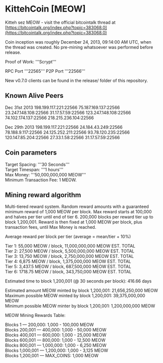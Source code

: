 KittehCoin [MEOW]
=================

Kitteh sez MEOW - visit the official bitcointalk thread at [https://bitcointalk.org/index.php?topic=383068.0](https://bitcointalk.org/index.php?topic=383068.0)

Coin inception was roughly December 24, 2013, 09:14:00 AM UTC, when the thread was created. No pre-mining whatsoever was performed before release.

Proof of Work: '''Scrypt'''

RPC Port '''22565'''
P2P Port '''22566'''


New v0.7.0 clients can be found in the release/ folder of this repository.


Known Alive Peers
-----------------

Dec 31st 2013
198.199.117.221:22566
75.187.169.137:22566
23.247.148.108:22566
31.17.57.59:22566
123.247.148.108:22566
74.102.174.137:22566
218.215.236.104:22566

Dec 29th 2013
198.199.117.221:22566
24.184.43.249:22566
78.188.9.117:22566
24.125.252.211:22566
93.78.120.235:22566
120.147.85.204:22566
27.33.1.58:22566
31.17.57.59:22566


Coin parameters
---------------

Target Spacing: '''30 Seconds'''  
Target Timespan: '''1 hours'''  
Max Money: '''50,000,000,000 MEOW'''  
Minimum Transaction Fee: 1 MEOW.


Mining reward algorithm
-----------------------

Multi-tiered reward system. Random reward amounts with a guaranteed minimum reward of 1,000 MEOW per block. Max reward starts at 100,000 and halves per tier until end of tier 6. 200,000 blocks per reward tier up to block 1,200,001. Reward is then fixed at 1,000 MEOW per block, plus transaction fees, until Max Money is reached.


Average reward per block per tier (average = mean/tier + 10%)  

Tier 1: 55,000  MEOW / block, 11,000,000,000 MEOW EST. TOTAL  
Tier 2: 27,500  MEOW / block,  5,500,000,000 MEOW EST. TOTAL  
Tier 3: 13,750  MEOW / block,  2,750,000,000 MEOW EST. TOTAL  
Tier 4:  6,875  MEOW / block,  1,375,000,000 MEOW EST. TOTAL  
Tier 5: 3,437.5 MEOW / block,    687,500,000 MEOW EST. TOTAL  
Tier 6: 1718.75 MEOW / block,    343,750,000 MEOW EST. TOTAL  

Estimated time to block 1,200,001  (@ 30 seconds per block):  416.66 days 

Estimated amount MEOW minted by block 1,200,001: 21,656,250,000 MEOW  
Maximum possible MEOW minted by block 1,200,001: 39,375,000,000 MEOW  
Minimum possible MEOW minter by block 1,200,001:  1,200,000,000 MEOW  

MEOW Mining Rewards Table:  

Blocks         1 — 200,000:   1,000 - 100,000 MEOW  
Blocks   200,001 — 400,000:   1,000 -  50,000 MEOW  
Blocks   400,001 — 600,000:   1,000 -  25,000 MEOW  
Blocks   600,001 — 800,000:   1,000 -  12,500 MEOW  
Blocks   800,001 — 1,000,000: 1,000 -   6,250 MEOW  
Blocks 1,000,001 — 1,200,000: 1,000 -   3,125 MEOW  
Blocks 1,200,001 — MAX_COINS:           1,000 MEOW  

